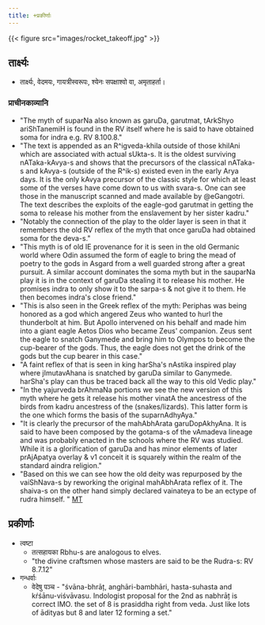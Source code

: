 ```yaml
---
title: +प्रकीर्णाः
---
```


{{< figure src="images/rocket_takeoff.jpg"  >}}

## तार्क्ष्यः
- तार्क्ष्यः, वेदमयः, गायत्रीस्वरूपः, श्येनः सपक्षाश्वो वा, अमृताहर्ता।

###  प्राचीनकाव्यानि
- "The myth of suparNa also known as garuDa, garutmat, tArkShyo ariShTanemiH is found in the RV itself where he is said to have obtained soma for indra e.g. RV 8.100.8."
- "The text is appended as an R^igveda-khila outside of those khilAni which are associated with actual sUkta-s. It is the oldest surviving nATaka-kAvya-s and shows that the precursors of the classical nATaka-s and kAvya-s (outside of the R^ik-s) existed even in the early Arya days. It is the only kAvya precursor of the classic style for which at least some of the verses have come down to us with svara-s. One can see those in the manuscript scanned and made available by @eGangotri. The text describes the exploits of the eagle-god garutmat in getting the soma to release his mother from the enslavement by her sister kadru."
- "Notably the connection of the play to the older layer is seen in that it remembers the old RV reflex of the myth that once garuDa had obtained soma for the deva-s."
- "This myth is of old IE provenance for it is seen in the old Germanic world where Odin assumed the form of eagle to bring the mead of poetry to the gods in Asgard from a well guarded strong after a great pursuit. A similar account dominates the soma myth but in the sauparNa play it is in the context of garuDa stealing it to release his mother. He promises indra to only show it to the sarpa-s & not give it to them. He then becomes indra's close friend."
- "This is also seen in the Greek reflex of the myth: Periphas was being honored as a god which angered Zeus who wanted to hurl the thunderbolt at him. But Apollo intervened on his behalf and made him into a giant eagle Aetos Dios who became Zeus' companion. Zeus sent the eagle to snatch Ganymede and bring him to Olympos to become the cup-bearer of the gods. Thus, the eagle does not get the drink of the gods but the cup bearer in this case."
- "A faint reflex of that is seen in king harSha's nAstika inspired play where jImutavAhana is snatched by garuDa similar to Ganymede. harSha's play can thus be traced back all the way to this old Vedic play."
- "In the yajurveda brAhmaNa portions we see the new version of this myth where he gets it release his mother vinatA the ancestress of the birds from kadru ancestress of the (snakes/lizards). This latter form is the one which forms the basis of the suparnAdhyAya."
- "It is clearly the precursor of the mahAbhArata garuDopAkhyAna. It is said to have been composed by the gotama-s of the vAmadeva lineage and was probably enacted in the schools where the RV was studied. While it is a glorification of garuDa and has minor elements of later prAjApatya overlay & v1 conceit it is squarely within the realm of the standard aindra religion."
- "Based on this we can see how the old deity was repurposed by the vaiShNava-s by reworking the original mahAbhArata reflex of it. The shaiva-s on the other hand simply declared vainateya to be an ectype of rudra himself. " [MT](https://twitter.com/blog_supplement/status/1239774138119663616)

## प्रकीर्णाः
- त्वष्टा
  - तत्सहायका Rbhu-s are analogous to elves.
  - "the divine craftsmen whose masters are said to be the Rudra-s: RV 8.7.12"
- गन्धर्वाः
  - वेदेषु पञ्च - "śvāna-bhrāț, anghāri-bambhāri, hasta-suhasta and kŕśānu-viśvāvasu. Indologist proposal for the 2nd as nabhrāț is correct IMO. the set of 8 is prasiddha right from veda. Just like lots of ādityas but 8 and later 12 forming a set."